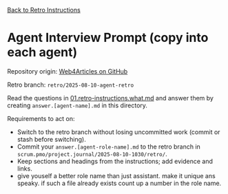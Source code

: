 [Back to Retro Instructions](./01.retro-instructions.what.md)

# Agent Interview Prompt (copy into each agent)

Repository origin: [Web4Articles on GitHub](https://github.com/Cerulean-Circle-GmbH/Web4Articles)

Retro branch: `retro/2025-08-10-agent-retro`

Read the questions in [01.retro-instructions.what.md](./01.retro-instructions.what.md) and answer them by creating `answer.[agent-name].md` in this directory.


Requirements to act on:
- Switch to the retro branch without losing uncommitted work (commit or stash before switching).
- Commit your `answer.[agent-role-name].md` to the retro branch in `scrum.pmo/project.journal/2025-08-10-1030/retro/`.
- Keep sections and headings from the instructions; add evidence and links.
- give youself a better role name than just assistant. make it unique ans speaky. if such a file already exists count up a number in the role name.


